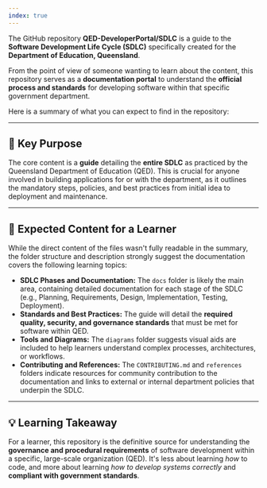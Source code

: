 ```yaml
---
index: true
---
```


The GitHub repository **QED-DeveloperPortal/SDLC** is a guide to the **Software Development Life Cycle (SDLC)** specifically created for the **Department of Education, Queensland**.

From the point of view of someone wanting to learn about the content, this repository serves as a **documentation portal** to understand the **official process and standards** for developing software within that specific government department.

Here is a summary of what you can expect to find in the repository:

***

## 📝 Key Purpose
The core content is a **guide** detailing the **entire SDLC** as practiced by the Queensland Department of Education (QED). This is crucial for anyone involved in building applications for or with the department, as it outlines the mandatory steps, policies, and best practices from initial idea to deployment and maintenance.

***

## 📂 Expected Content for a Learner
While the direct content of the files wasn't fully readable in the summary, the folder structure and description strongly suggest the documentation covers the following learning topics:

* **SDLC Phases and Documentation:** The `docs` folder is likely the main area, containing detailed documentation for each stage of the SDLC (e.g., Planning, Requirements, Design, Implementation, Testing, Deployment).
* **Standards and Best Practices:** The guide will detail the **required quality, security, and governance standards** that must be met for software within QED.
* **Tools and Diagrams:** The `diagrams` folder suggests visual aids are included to help learners understand complex processes, architectures, or workflows.
* **Contributing and References:** The `CONTRIBUTING.md` and `references` folders indicate resources for community contribution to the documentation and links to external or internal department policies that underpin the SDLC.

***

## 💡 Learning Takeaway
For a learner, this repository is the definitive source for understanding the **governance and procedural requirements** of software development within a specific, large-scale organization (QED). It's less about learning *how* to code, and more about learning *how to develop systems correctly* and **compliant with government standards**.
